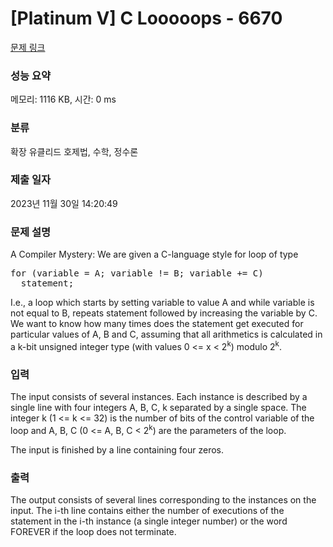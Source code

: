 # [Platinum V] C Looooops - 6670 

[문제 링크](https://www.acmicpc.net/problem/6670) 

### 성능 요약

메모리: 1116 KB, 시간: 0 ms

### 분류

확장 유클리드 호제법, 수학, 정수론

### 제출 일자

2023년 11월 30일 14:20:49

### 문제 설명

<p>A Compiler Mystery: We are given a C-language style for loop of type</p>

<pre>for (variable = A; variable != B; variable += C)
  statement;</pre>

<p>I.e., a loop which starts by setting variable to value A and while variable is not equal to B, repeats statement followed by increasing the variable by C. We want to know how many times does the statement get executed for particular values of A, B and C, assuming that all arithmetics is calculated in a k-bit unsigned integer type (with values 0 <= x < 2<sup>k</sup>) modulo 2<sup>k</sup>.</p>

### 입력 

 <p>The input consists of several instances. Each instance is described by a single line with four integers A, B, C, k separated by a single space. The integer k (1 <= k <= 32) is the number of bits of the control variable of the loop and A, B, C (0 <= A, B, C < 2<sup>k</sup>) are the parameters of the loop.</p>

<p>The input is finished by a line containing four zeros.</p>

### 출력 

 <p>The output consists of several lines corresponding to the instances on the input. The i-th line contains either the number of executions of the statement in the i-th instance (a single integer number) or the word FOREVER if the loop does not terminate.</p>

<p> </p>

